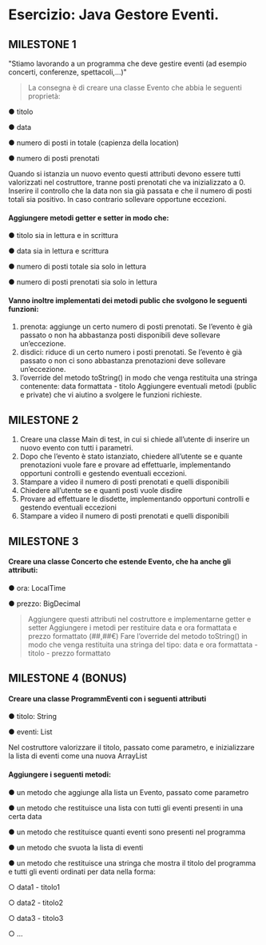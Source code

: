 # Esercizio: Java Gestore Eventi.

## MILESTONE 1

"Stiamo lavorando a un programma che deve gestire eventi (ad esempio concerti,
conferenze, spettacoli,...)"

> La consegna è di creare una classe Evento che abbia le seguenti proprietà:

● titolo

● data

● numero di posti in totale (capienza della location)

● numero di posti prenotati

Quando si istanzia un nuovo evento questi attributi devono essere tutti valorizzati nel
costruttore, tranne posti prenotati che va inizializzato a 0.
Inserire il controllo che la data non sia già passata e che il numero di posti totali sia positivo.
In caso contrario sollevare opportune eccezioni.
#### Aggiungere metodi getter e setter in modo che:
● titolo sia in lettura e in scrittura

● data sia in lettura e scrittura

● numero di posti totale sia solo in lettura

● numero di posti prenotati sia solo in lettura

#### Vanno inoltre implementati dei metodi public che svolgono le seguenti funzioni:
1. prenota: aggiunge un certo numero di posti prenotati. Se l’evento è già passato o
   non ha abbastanza posti disponibili deve sollevare un’eccezione.
1. disdici: riduce di un certo numero i posti prenotati. Se l’evento è già passato o non ci
   sono abbastanza prenotazioni deve sollevare un’eccezione.
1. l’override del metodo toString() in modo che venga restituita una stringa
   contenente: data formattata - titolo
   Aggiungere eventuali metodi (public e private) che vi aiutino a svolgere le funzioni richieste.

## MILESTONE 2
1. Creare una classe Main di test, in cui si chiede all’utente di inserire un nuovo evento
   con tutti i parametri.
1. Dopo che l’evento è stato istanziato, chiedere all’utente se e quante prenotazioni
   vuole fare e provare ad effettuarle, implementando opportuni controlli e gestendo
   eventuali eccezioni.
1. Stampare a video il numero di posti prenotati e quelli disponibili
1. Chiedere all’utente se e quanti posti vuole disdire
1. Provare ad effettuare le disdette, implementando opportuni controlli e gestendo
   eventuali eccezioni
1. Stampare a video il numero di posti prenotati e quelli disponibili
   
## MILESTONE 3
   #### Creare una classe Concerto che estende Evento, che ha anche gli attributi:
   
● ora: LocalTime
   
● prezzo: BigDecimal
   
>Aggiungere questi attributi nel costruttore e implementarne getter e setter
   Aggiungere i metodi per restituire data e ora formattata e prezzo formattato (##,##€)
   Fare l’override del metodo toString() in modo che venga restituita una stringa del tipo:
   data e ora formattata - titolo - prezzo formattato
   
## MILESTONE 4 (BONUS)
   #### Creare una classe ProgrammEventi con i seguenti attributi
   
● titolo: String

   ● eventi: List<Evento>
   
Nel costruttore valorizzare il titolo, passato come parametro, e inizializzare la lista di eventi
   come una nuova ArrayList
   #### Aggiungere i seguenti metodi:
   
● un metodo che aggiunge alla lista un Evento, passato come parametro

   ● un metodo che restituisce una lista con tutti gli eventi presenti in una certa data

   ● un metodo che restituisce quanti eventi sono presenti nel programma

   ● un metodo che svuota la lista di eventi

   ● un metodo che restituisce una stringa che mostra il titolo del programma e tutti gli
   eventi ordinati per data nella forma:
  
 ○ data1 - titolo1

   ○ data2 - titolo2

   ○ data3 - titolo3

   ○ …